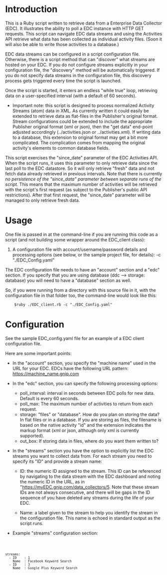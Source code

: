 Introduction
============

This is a Ruby script written to retrieve data from a Enterprise Data Collector (EDC).  It illustrates the ability to poll a EDC instance with HTTP GET requests.  This script can navigate EDC data streams and using the Activities API retrieve what data has been collected as individual activity files.  (Soon it will also be able to write those activities to a database.)

EDC data streams can be configured in a script configuration file.  Otherwise, there is a script method that can "discover" what streams are hosted on your EDC.  If you do not configure streams explicitly in your configuration file, the "discovery" method will be automatically triggered.  If you do not specify data streams in the configuration file, this discovery process gets triggered every time the script is launched.  

Once the script is started, it enters an endless "while true" loop, retrieving data on a user-specified interval (with a default of 60 seconds).   

* Important note: this script is designed to process normalized Activity Streams (atom) data in XML.  As currently written it could easily be extended to retrieve data as flat-files in the Publisher's original format.  Stream configurations could be extended to include the appropriate Publisher original format (xml or json), then the "get data" end-point adjusted accordingly (../activities.json or ../activities.xml).  If writing data to a database, this extension to original format may get a bit more complicated.  The complication comes from mapping the original activity's elements to common database fields.
 

This script exercises the "since_date" parameter of the EDC Activities API.  When the script runs, it uses this parameter to only retrieve data since the last poll to the EDC datastore.  So it will only retrieve "fresh" data and not fetch data already retrieved in previous intervals.  Note that there is currently *no persistence of the "since_data" parameter between separate runs of the script.*  This means that the maximum number of activities will be retrieved with the script's first request (as subject to the Publisher's public API restrictions).  After that first request, the "since_date" parameter will be managed to only retrieve fresh data. 


Usage
=====

One file is passed in at the command-line if you are running this code as a script (and not building some wrapper
around the EDC_client class):

1) A configuration file with account/username/password details and processing options (see below, or the sample project
file, for details):  -c "./EDC_Config.yaml"

The EDC configuration file needs to have an "account" section and a "edc" section.  If you specify that
you are using database (ddc --> storage: database) you will need to have a "database" section as well.

So, if you were running from a directory with this source file in it, with the configuration file in that folder too,
the command-line would look like this:

        $ruby ./EDC_client.rb -c "./EDC_Config.yaml"


Configuration
=============

See the sample EDC_config.yaml file for an example of a EDC client configuration file.  

Here are some important points:

+ In the "account" section, you specify the "machine name" used in the URL for your EDC.  EDCs have the following URL pattern:
    https://machine_name.gnip.com

+ In the "edc" section, you can specify the following processing options:
	+ poll_interval: interval in seconds between EDC polls for new data.  Default is every 60 seconds.
	+ poll_max: The maximum number of activities to return from each request.
	+ storage: "files" or "database".  How do you plan on storing the data? In flat files or in a database.
		If you are storing as files, the filename is based on the native activity "id" and the extension indicates the 
		markup format (xml or json, although only xml is currently supported). 
	+ out_box: If storing data in files, where do you want them written to?


+ In the "streams" section you have the option to explicitly list the EDC streams you want to collect data from. For each stream 
	you need to specify its "ID" and provide a stream name:
	
	
	+ ID: the numeric ID assigned to the stream.  This ID can be referenced by navigating to the data stream with the EDC dashboard and noting the numeric ID in the URL, as in "https://myEDC.gnip.com/data_collectors/5.  Note that these stream IDs are not always consecutive, and there will be gaps in the ID sequence of you have deleted any streams during the life of your EDC. 
		
	+ Name: a label given to the stream to help you identify the stream in the configuration file.  This name is echoed in standard output as the script runs.


* Example "streams" configuration section:

<code>

	streams:	
	  - ID 	  : 1
	    Name  : Facebook Keyword Search  
	  - ID    : 3
    	Name  : Google Plus Keyword Search
</code>
